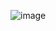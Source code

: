 ![image](https://github.com/SupattraTNI/Hangman/assets/153533936/2f39716c-46f8-466a-a827-5bb38e37bea0)


